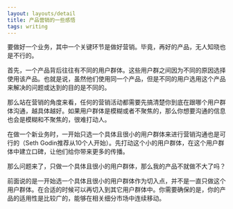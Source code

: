 ```yaml
---
layout: layouts/detail
title: 产品营销的一些感悟
tags: writing
---
```

要做好一个业务，其中一个关键环节是做好营销。毕竟，再好的产品，无人知晓也是不行的。

首先，一个产品背后往往有不同的用户群体。这些用户群之间因为不同的原因选择使用该产品。也就是说，虽然他们使用同一个产品，但是不同的用户选用这个产品来解决的问题或达到的目的是不同的。

那么站在营销的角度来看，任何的营销活动都需要先搞清楚你到底在跟哪个用户群体沟通，越具体越好。如果用户群体是模糊或者不聚焦的，那么你想要沟通的信息也会是模糊和不聚焦的，很难打动人。

在做一个新业务时，一开始只选一个具体且很小的用户群体来进行营销沟通也是可行的（Seth Godin推荐从10个人开始）。先打动这个小的用户群体，在这个用户群体中建立口碑，让他们给你带来更多的传播。

那么问题来了，只做一个具体且很小的用户群体，那么我的产品不就做不大了吗？

前面说的是一开始选一个具体且很小的用户群体作为切入点，并不是一直只做这个用户群体。在合适的时候可以再切入到其它用户群体中。你需要确保的是，你的产品的适用性是比较广的，能够在相关细分市场中连续移动。